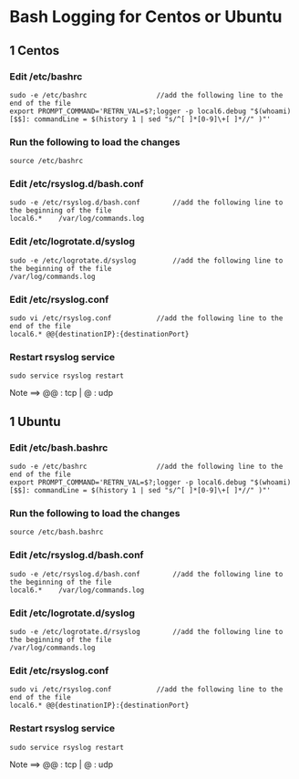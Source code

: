 # Bash Logging for Centos or Ubuntu

## 1 Centos


### Edit /etc/bashrc

	sudo -e /etc/bashrc    				//add the following line to the end of the file
	export PROMPT_COMMAND='RETRN_VAL=$?;logger -p local6.debug "$(whoami) [$$]: commandLine = $(history 1 | sed "s/^[ ]*[0-9]\+[ ]*//" )"'


### Run the following to load the changes

	source /etc/bashrc

### Edit /etc/rsyslog.d/bash.conf

	sudo -e /etc/rsyslog.d/bash.conf  		//add the following line to the beginning of the file
	local6.*    /var/log/commands.log

### Edit /etc/logrotate.d/syslog

	sudo -e /etc/logrotate.d/syslog 		//add the following line to the beginning of the file
	/var/log/commands.log

### Edit /etc/rsyslog.conf
	
	sudo vi /etc/rsyslog.conf			//add the following line to the end of the file
	local6.* @@{destinationIP}:{destinationPort}

### Restart rsyslog service

	sudo service rsyslog restart
	

Note ==> @@ : tcp | @ : udp 


## 1 Ubuntu

### Edit /etc/bash.bashrc

	sudo -e /etc/bashrc    				//add the following line to the end of the file
	export PROMPT_COMMAND='RETRN_VAL=$?;logger -p local6.debug "$(whoami) [$$]: commandLine = $(history 1 | sed "s/^[ ]*[0-9]\+[ ]*//" )"'

### Run the following to load the changes

	source /etc/bash.bashrc

### Edit /etc/rsyslog.d/bash.conf

	sudo -e /etc/rsyslog.d/bash.conf  		//add the following line to the beginning of the file
	local6.*    /var/log/commands.log

### Edit /etc/logrotate.d/syslog

	sudo -e /etc/logrotate.d/rsyslog 		//add the following line to the beginning of the file
	/var/log/commands.log

### Edit /etc/rsyslog.conf
	
	sudo vi /etc/rsyslog.conf			//add the following line to the end of the file
	local6.* @@{destinationIP}:{destinationPort}

### Restart rsyslog service

	sudo service rsyslog restart

Note ==> @@ : tcp | @ : udp 
